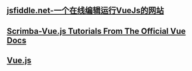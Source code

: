 ## [jsfiddle.net-一个在线编辑运行VueJs的网站](https://jsfiddle.net/)
## [Scrimba-Vue.js Tutorials From The Official Vue Docs](https://scrimba.com/playlist/pXKqta)
## [Vue.js ](https://cn.vuejs.org/v2/guide/)
